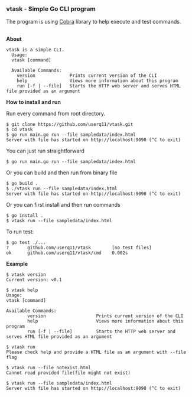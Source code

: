 ### vtask - Simple Go CLI program

The program is using [Cobra](https://github.com/spf13/cobra) library to help execute and test commands.

##

**About**

```
vtask is a simple CLI.
  Usage:
  vtask [command]

  Available Commands:
    version             Prints current version of the CLI
    help                Views more information about this program
    run [-f | --file]   Starts the HTTP web server and serves HTML file provided as an argument
```

**How to install and run**

Run every command from root directory.

```
$ git clone https://github.com/userq11/vtask.git
$ cd vtask
$ go run main.go run --file sampledata/index.html
Server with file has started on http://localhost:9090 (^C to exit)
```

You can just run straightforward

```
$ go run main.go run --file sampledata/index.html
```

Or you can build and then run from binary file

```
$ go build .
$ ./vtask run --file sampledata/index.html
Server with file has started on http://localhost:9090 (^C to exit)
```

Or you can first install and then run commands

```
$ go install .
$ vtask run --file sampledata/index.html
```

To run test:

```
$ go test ./...
?       github.com/userq11/vtask        [no test files]
ok      github.com/userq11/vtask/cmd    0.002s
```

**Example**

```
$ vtask version
Current version: v0.1

$ vtask help
Usage:
vtask [command]

Available Commands:
        version                   Prints current version of the CLI
        help                      Views more information about this program
        run [-f | --file]         Starts the HTTP web server and serves HTML file provided as an argument

$ vtask run
Please check help and provide a HTML file as an argument with --file flag

$ vtask run --file notexist.html
Cannot read provided file(file might not exist)

$ vtask run --file sampledata/index.html
Server with file has started on http://localhost:9090 (^C to exit)
```
